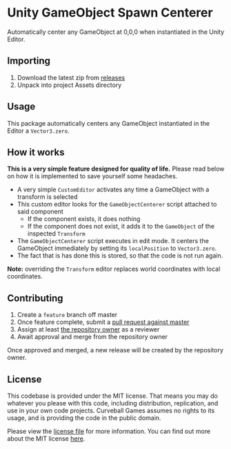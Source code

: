 # Unity GameObject Spawn Centerer
Automatically center any GameObject at 0,0,0 when instantiated in the Unity Editor.

## Importing
1. Download the latest zip from [releases](https://github.com/curveballgames/unity-gameobject-spawn-centerer/releases/latest)
2. Unpack into project Assets directory

## Usage
This package automatically centers any GameObject instantiated in the Editor a `Vector3.zero`.

## How it works
**This is a very simple feature designed for quality of life.** Please read below on how it is implemented to save yourself some headaches.

- A very simple `CustomEditor` activates any time a GameObject with a transform is selected
- This custom editor looks for the `GameObjectCenterer` script attached to said component
    - If the component exists, it does nothing
    - If the component does not exist, it adds it to the `GameObject` of the inspected `Transform`
- The `GameObjectCenterer` script executes in edit mode. It centers the GameObject immediately by setting its `localPosition` to `Vector3.zero`.
- The fact that is has done this is stored, so that the code is not run again.

**Note:** overriding the `Transform` editor replaces world coordinates with local coordinates.

## Contributing
1. Create a `feature` branch off master
2. Once feature complete, submit a [pull request against master](https://github.com/curveballgames/unity-gameobject-spawn-centerer/compare)
3. Assign at least [the repository owner](https://github.com/curveballgames) as a reviewer
4. Await approval and merge from the repository owner

Once approved and merged, a new release will be created by the repository owner.

## License
This codebase is provided under the MIT license. That means you may do whatever you please with this code, including distribution, replication, and use in your own code projects. Curveball Games assumes no rights to its usage, and is providing the code in the public domain.

Please view the [license file](https://github.com/curveballgames/unity-gameobject-spawn-centerer/blob/master/LICENSE) for more information. You can find out more about the MIT license [here](https://opensource.org/licenses/MIT).
